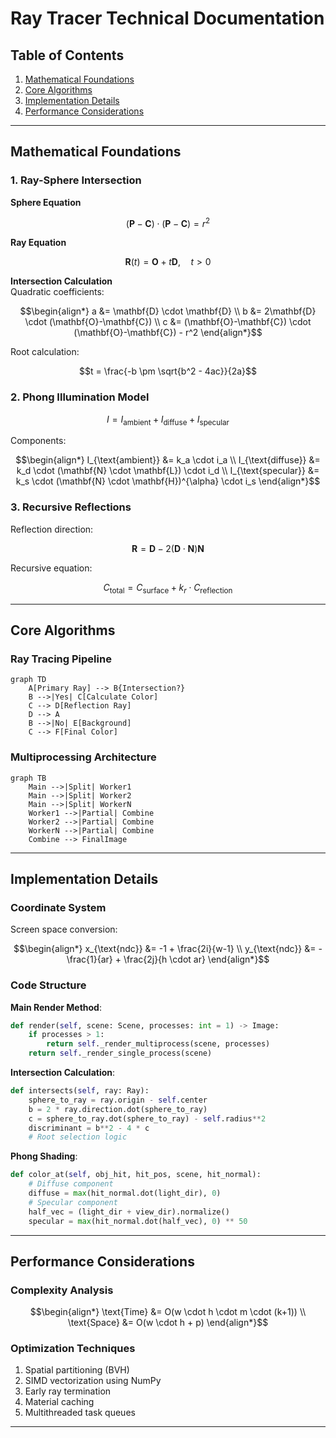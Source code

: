 # Ray Tracer Technical Documentation

## Table of Contents
1. [Mathematical Foundations](#mathematical-foundations)
2. [Core Algorithms](#core-algorithms)
3. [Implementation Details](#implementation-details)
4. [Performance Considerations](#performance-considerations)

---

## Mathematical Foundations

### 1. Ray-Sphere Intersection

**Sphere Equation**  
```math
(\mathbf{P} - \mathbf{C}) \cdot (\mathbf{P} - \mathbf{C}) = r^2
```

**Ray Equation**  
```math
\mathbf{R}(t) = \mathbf{O} + t\mathbf{D},\quad t > 0
```

**Intersection Calculation**  
Quadratic coefficients:
```math
\begin{align*}
a &= \mathbf{D} \cdot \mathbf{D} \\
b &= 2\mathbf{D} \cdot (\mathbf{O}-\mathbf{C}) \\
c &= (\mathbf{O}-\mathbf{C}) \cdot (\mathbf{O}-\mathbf{C}) - r^2
\end{align*}
```

Root calculation:
```math
t = \frac{-b \pm \sqrt{b^2 - 4ac}}{2a}
```

### 2. Phong Illumination Model
```math
I = I_{\text{ambient}} + I_{\text{diffuse}} + I_{\text{specular}}
```

Components:
```math
\begin{align*}
I_{\text{ambient}} &= k_a \cdot i_a \\
I_{\text{diffuse}} &= k_d \cdot (\mathbf{N} \cdot \mathbf{L}) \cdot i_d \\
I_{\text{specular}} &= k_s \cdot (\mathbf{N} \cdot \mathbf{H})^{\alpha} \cdot i_s
\end{align*}
```

### 3. Recursive Reflections
Reflection direction:
```math
\mathbf{R} = \mathbf{D} - 2(\mathbf{D} \cdot \mathbf{N})\mathbf{N}
```

Recursive equation:
```math
C_{\text{total}} = C_{\text{surface}} + k_r \cdot C_{\text{reflection}}
```

---

## Core Algorithms

### Ray Tracing Pipeline
```mermaid
graph TD
    A[Primary Ray] --> B{Intersection?}
    B -->|Yes| C[Calculate Color]
    C --> D[Reflection Ray]
    D --> A
    B -->|No| E[Background]
    C --> F[Final Color]
```

### Multiprocessing Architecture
```mermaid
graph TB
    Main -->|Split| Worker1
    Main -->|Split| Worker2
    Main -->|Split| WorkerN
    Worker1 -->|Partial| Combine
    Worker2 -->|Partial| Combine
    WorkerN -->|Partial| Combine
    Combine --> FinalImage
```

---

## Implementation Details

### Coordinate System
Screen space conversion:
```math
\begin{align*}
x_{\text{ndc}} &= -1 + \frac{2i}{w-1} \\
y_{\text{ndc}} &= -\frac{1}{ar} + \frac{2j}{h \cdot ar}
\end{align*}
```

### Code Structure
**Main Render Method**:
```python
def render(self, scene: Scene, processes: int = 1) -> Image:
    if processes > 1:
        return self._render_multiprocess(scene, processes)
    return self._render_single_process(scene)
```

**Intersection Calculation**:
```python
def intersects(self, ray: Ray):
    sphere_to_ray = ray.origin - self.center
    b = 2 * ray.direction.dot(sphere_to_ray)
    c = sphere_to_ray.dot(sphere_to_ray) - self.radius**2
    discriminant = b**2 - 4 * c
    # Root selection logic
```

**Phong Shading**:
```python
def color_at(self, obj_hit, hit_pos, scene, hit_normal):
    # Diffuse component
    diffuse = max(hit_normal.dot(light_dir), 0)
    # Specular component
    half_vec = (light_dir + view_dir).normalize()
    specular = max(hit_normal.dot(half_vec), 0) ** 50
```

---

## Performance Considerations

### Complexity Analysis
```math
\begin{align*}
\text{Time} &= O(w \cdot h \cdot m \cdot (k+1)) \\
\text{Space} &= O(w \cdot h + p)
\end{align*}
```

### Optimization Techniques
1. Spatial partitioning (BVH)
2. SIMD vectorization using NumPy
3. Early ray termination
4. Material caching
5. Multithreaded task queues

---